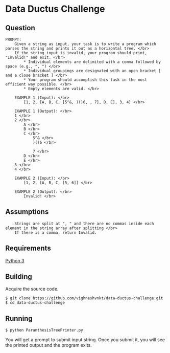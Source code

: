 # Data Ductus Challenge

## Question

```
PROMPT:
  	Given a string as input, your task is to write a program which parses the string and prints it out as a horizontal tree. </br>
  	If the string input is invalid, your program should print, "Invalid!" and exit. </br>
  		* Individual elements are delimited with a comma followed by space (e.g., ", ") </br>
  		* Individual groupings are designated with an open bracket [ and a close bracket ] </br>
  		* Your program should accomplish this task in the most efficient way possible. </br>
  		* Empty elements are valid. </br>

  	EXAMPLE 1 (Input): </br>
  		[1, 2, [A, B, C, [5^&, )()6, , 7], D, E], 3, 4] </br>

  	EXAMPLE 1 (Output): </br>
  	1 </br>
  	2 </br>
    	A </br>
    	B </br>
    	C </br>
      		5^& </br>
      		)()6 </br>

      		7 </br>
    	D </br>
    	E </br>
  	3 </br>
  	4 </br>

  	EXAMPLE 2 (Input): </br>
  		[1, 2, [A, B, C, [5, 6]] </br>

  	EXAMPLE 2 (Output): </br>
  		Invalid! </br>
```

## Assumptions

```
	Strings are split at ", " and there are no commas inside each element in the string array after splitting </br>
	If there is a comma, return Invalid.
```

## Requirements

[Python 3](https://www.python.org/downloads/)

## Building

Acquire the source code.

```
$ git clone https://github.com/vighneshvnkt/data-ductus-challenge.git
$ cd data-ductus-challenge
```

## Running

```
$ python ParanthesisTreePrinter.py
```

You will get a prompt to submit input string. Once you submit it, you will see the printed output and the program exits.